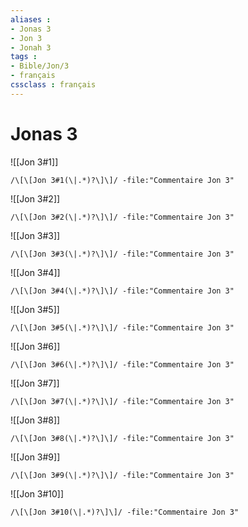 ```yaml
---
aliases : 
- Jonas 3
- Jon 3
- Jonah 3
tags : 
- Bible/Jon/3
- français
cssclass : français
---
```


# Jonas 3

![[Jon 3#1]]

```query
/\[\[Jon 3#1(\|.*)?\]\]/ -file:"Commentaire Jon 3"
```

![[Jon 3#2]]

```query
/\[\[Jon 3#2(\|.*)?\]\]/ -file:"Commentaire Jon 3"
```

![[Jon 3#3]]

```query
/\[\[Jon 3#3(\|.*)?\]\]/ -file:"Commentaire Jon 3"
```

![[Jon 3#4]]

```query
/\[\[Jon 3#4(\|.*)?\]\]/ -file:"Commentaire Jon 3"
```

![[Jon 3#5]]

```query
/\[\[Jon 3#5(\|.*)?\]\]/ -file:"Commentaire Jon 3"
```

![[Jon 3#6]]

```query
/\[\[Jon 3#6(\|.*)?\]\]/ -file:"Commentaire Jon 3"
```

![[Jon 3#7]]

```query
/\[\[Jon 3#7(\|.*)?\]\]/ -file:"Commentaire Jon 3"
```

![[Jon 3#8]]

```query
/\[\[Jon 3#8(\|.*)?\]\]/ -file:"Commentaire Jon 3"
```

![[Jon 3#9]]

```query
/\[\[Jon 3#9(\|.*)?\]\]/ -file:"Commentaire Jon 3"
```

![[Jon 3#10]]

```query
/\[\[Jon 3#10(\|.*)?\]\]/ -file:"Commentaire Jon 3"
```

